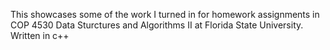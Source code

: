 This showcases some of the work I turned in for homework assignments in COP 4530 Data Sturctures and Algorithms II at Florida State University. 
Written in c++
